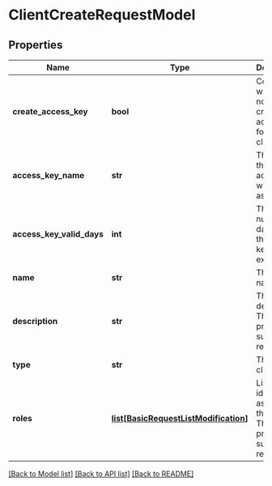 # ClientCreateRequestModel

## Properties
Name | Type | Description | Notes
------------ | ------------- | ------------- | -------------
**create_access_key** | **bool** | Controls whether or not to create an access key for the client. | [optional] 
**access_key_name** | **str** | The name that the access key will be assigned. | [optional] 
**access_key_valid_days** | **int** | The number of days until the access key will expire. | [optional] 
**name** | **str** | The client&#39;s name. | 
**description** | **str** | The client&#39;s description. This property supports: resetting. | [optional] 
**type** | **str** | The type of client. | 
**roles** | [**list[BasicRequestListModification]**](BasicRequestListModification.md) | List of role ids to assign to the user. This property supports: resetting. | [optional] 

[[Back to Model list]](../README.md#documentation-for-models) [[Back to API list]](../README.md#documentation-for-api-endpoints) [[Back to README]](../README.md)


